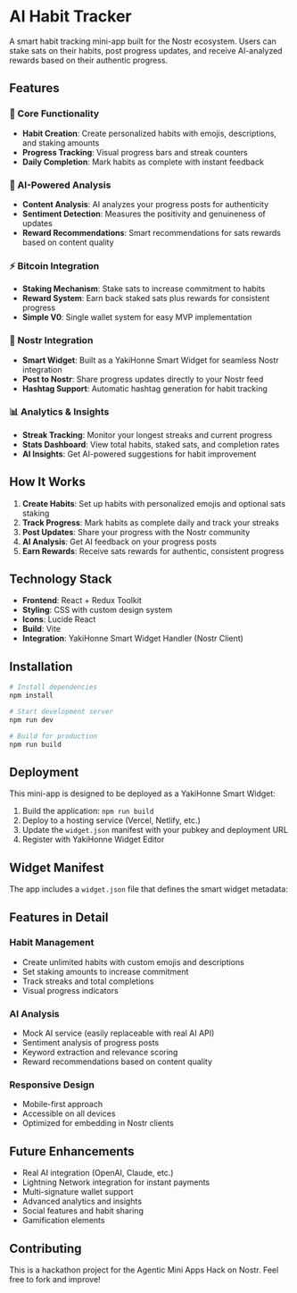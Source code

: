 # AI Habit Tracker

A smart habit tracking mini-app built for the Nostr ecosystem. Users can stake sats on their habits, post progress updates, and receive AI-analyzed rewards based on their authentic progress.

## Features

### 🎯 Core Functionality

- **Habit Creation**: Create personalized habits with emojis, descriptions, and staking amounts
- **Progress Tracking**: Visual progress bars and streak counters
- **Daily Completion**: Mark habits as complete with instant feedback

### 🤖 AI-Powered Analysis

- **Content Analysis**: AI analyzes your progress posts for authenticity
- **Sentiment Detection**: Measures the positivity and genuineness of updates
- **Reward Recommendations**: Smart recommendations for sats rewards based on content quality

### ⚡ Bitcoin Integration

- **Staking Mechanism**: Stake sats to increase commitment to habits
- **Reward System**: Earn back staked sats plus rewards for consistent progress
- **Simple V0**: Single wallet system for easy MVP implementation

### 📱 Nostr Integration

- **Smart Widget**: Built as a YakiHonne Smart Widget for seamless Nostr integration
- **Post to Nostr**: Share progress updates directly to your Nostr feed
- **Hashtag Support**: Automatic hashtag generation for habit tracking

### 📊 Analytics & Insights

- **Streak Tracking**: Monitor your longest streaks and current progress
- **Stats Dashboard**: View total habits, staked sats, and completion rates
- **AI Insights**: Get AI-powered suggestions for habit improvement

## How It Works

1. **Create Habits**: Set up habits with personalized emojis and optional sats staking
2. **Track Progress**: Mark habits as complete daily and track your streaks
3. **Post Updates**: Share your progress with the Nostr community
4. **AI Analysis**: Get AI feedback on your progress posts
5. **Earn Rewards**: Receive sats rewards for authentic, consistent progress

## Technology Stack

- **Frontend**: React + Redux Toolkit
- **Styling**: CSS with custom design system
- **Icons**: Lucide React
- **Build**: Vite
- **Integration**: YakiHonne Smart Widget Handler (Nostr Client)

## Installation

```bash
# Install dependencies
npm install

# Start development server
npm run dev

# Build for production
npm run build
```

## Deployment

This mini-app is designed to be deployed as a YakiHonne Smart Widget:

1. Build the application: `npm run build`
2. Deploy to a hosting service (Vercel, Netlify, etc.)
3. Update the `widget.json` manifest with your pubkey and deployment URL
4. Register with YakiHonne Widget Editor

## Widget Manifest

The app includes a `widget.json` file that defines the smart widget metadata:

## Features in Detail

### Habit Management

- Create unlimited habits with custom emojis and descriptions
- Set staking amounts to increase commitment
- Track streaks and total completions
- Visual progress indicators

### AI Analysis

- Mock AI service (easily replaceable with real AI API)
- Sentiment analysis of progress posts
- Keyword extraction and relevance scoring
- Reward recommendations based on content quality

### Responsive Design

- Mobile-first approach
- Accessible on all devices
- Optimized for embedding in Nostr clients

## Future Enhancements

- Real AI integration (OpenAI, Claude, etc.)
- Lightning Network integration for instant payments
- Multi-signature wallet support
- Advanced analytics and insights
- Social features and habit sharing
- Gamification elements

## Contributing

This is a hackathon project for the Agentic Mini Apps Hack on Nostr. Feel free to fork and improve!
